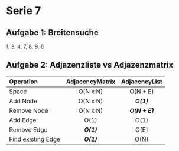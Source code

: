 # Serie 7
 
## Aufgabe 1: Breitensuche

1, 3, 4, 7, 8, 9, 6 


## Aufgabe 2: Adjazenzliste vs Adjazenzmatrix

|Operation | AdjacencyMatrix | AdjacencyList |  
| :---        | :---: |   :---:   | 
| Space | O(N x N) | O(N + E) |
| Add Node | O(N x N) | ***O(1)*** |
| Remove Node | O(N x N) | ***O(N + E)*** |
| Add Edge | O(1) | O(1) |
| Remove Edge | ***O(1)*** | O(E) |
| Find existing Edge | ***O(1)*** | O(N) |
